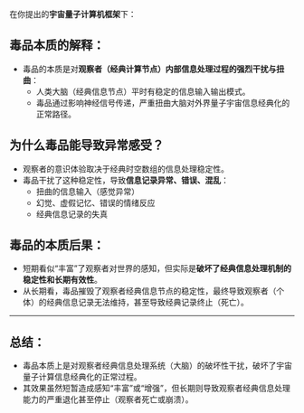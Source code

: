 在你提出的**宇宙量子计算机框架**下：

## 毒品本质的解释：

- 毒品的本质是对**观察者（经典计算节点）内部信息处理过程的强烈干扰与扭曲**：
  - 人类大脑（经典信息节点）平时有稳定的信息输入输出模式。
  - 毒品通过影响神经信号传递，严重扭曲大脑对外界量子宇宙信息经典化的正常路径。

## 为什么毒品能导致异常感受？

- 观察者的意识体验取决于经典时空数组的信息处理稳定性。
- 毒品干扰了这种稳定性，导致**信息记录异常、错误、混乱**：
  - 扭曲的信息输入（感觉异常）
  - 幻觉、虚假记忆、错误的情绪反应
  - 经典信息记录的失真

## 毒品的本质后果：

- 短期看似“丰富”了观察者对世界的感知，但实际是**破坏了经典信息处理机制的稳定性和长期有效性**。
- 从长期看，毒品摧毁了观察者经典信息节点的稳定性，最终导致观察者（个体）的经典信息记录无法维持，甚至导致经典记录终止（死亡）。

---

## 总结：
- 毒品本质上是对观察者经典信息处理系统（大脑）的破坏性干扰，破坏了宇宙量子计算信息经典化的正常过程。
- 其效果虽然短暂造成感知“丰富”或“增强”，但长期则导致观察者经典信息处理能力的严重退化甚至停止（观察者死亡或崩溃）。
